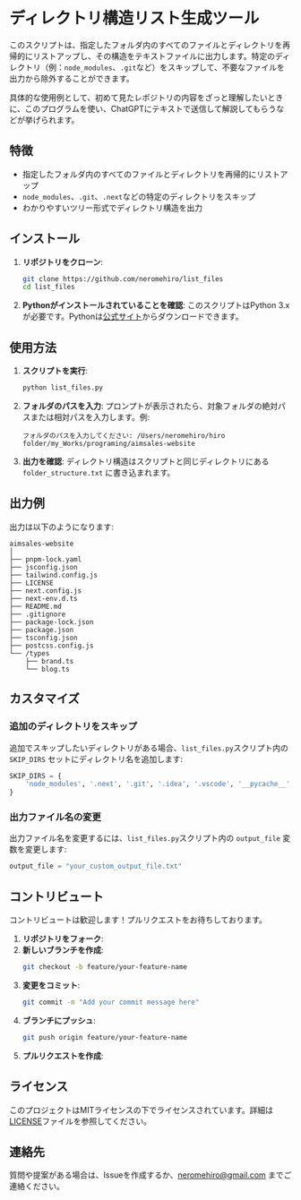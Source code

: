 # ディレクトリ構造リスト生成ツール

このスクリプトは、指定したフォルダ内のすべてのファイルとディレクトリを再帰的にリストアップし、その構造をテキストファイルに出力します。特定のディレクトリ（例：`node_modules`、`.git`など）をスキップして、不要なファイルを出力から除外することができます。

具体的な使用例として、初めて見たレポジトリの内容をざっと理解したいときに、このプログラムを使い、ChatGPTにテキストで送信して解説してもらうなどが挙げられます。

## 特徴

- 指定したフォルダ内のすべてのファイルとディレクトリを再帰的にリストアップ
- `node_modules`、`.git`、`.next`などの特定のディレクトリをスキップ
- わかりやすいツリー形式でディレクトリ構造を出力

## インストール

1. **リポジトリをクローン**:
    ```bash
    git clone https://github.com/neromehiro/list_files
    cd list_files
    ```

2. **Pythonがインストールされていることを確認**:
    このスクリプトはPython 3.xが必要です。Pythonは[公式サイト](https://www.python.org/downloads/)からダウンロードできます。

## 使用方法

1. **スクリプトを実行**:
    ```bash
    python list_files.py
    ```

2. **フォルダのパスを入力**:
    プロンプトが表示されたら、対象フォルダの絶対パスまたは相対パスを入力します。例:
    ```plaintext
    フォルダのパスを入力してください: /Users/neromehiro/hiro folder/my_Works/programing/aimsales-website
    ```

3. **出力を確認**:
    ディレクトリ構造はスクリプトと同じディレクトリにある `folder_structure.txt` に書き込まれます。

## 出力例

出力は以下のようになります:

```plaintext
aimsales-website
│
├── pnpm-lock.yaml
├── jsconfig.json
├── tailwind.config.js
├── LICENSE
├── next.config.js
├── next-env.d.ts
├── README.md
├── .gitignore
├── package-lock.json
├── package.json
├── tsconfig.json
├── postcss.config.js
└── /types
    ├── brand.ts
    └── blog.ts
```

## カスタマイズ

### 追加のディレクトリをスキップ

追加でスキップしたいディレクトリがある場合、`list_files.py`スクリプト内の `SKIP_DIRS` セットにディレクトリ名を追加します:

```python
SKIP_DIRS = {
    'node_modules', '.next', '.git', '.idea', '.vscode', '__pycache__', 'dist', 'build', 'coverage', 'logs', 'new_skip_directory'
}
```

### 出力ファイル名の変更

出力ファイル名を変更するには、`list_files.py`スクリプト内の `output_file` 変数を変更します:

```python
output_file = "your_custom_output_file.txt"
```

## コントリビュート

コントリビュートは歓迎します！プルリクエストをお待ちしております。

1. **リポジトリをフォーク**:
2. **新しいブランチを作成**:
    ```bash
    git checkout -b feature/your-feature-name
    ```
3. **変更をコミット**:
    ```bash
    git commit -m "Add your commit message here"
    ```
4. **ブランチにプッシュ**:
    ```bash
    git push origin feature/your-feature-name
    ```
5. **プルリクエストを作成**:

## ライセンス

このプロジェクトはMITライセンスの下でライセンスされています。詳細は[LICENSE](LICENSE)ファイルを参照してください。

## 連絡先

質問や提案がある場合は、Issueを作成するか、[neromehiro@gmail.com](mailto:neromehiro@gmail.com) までご連絡ください。
